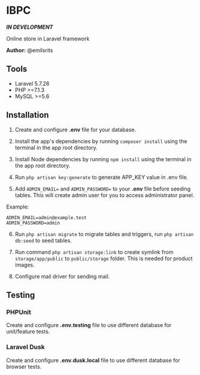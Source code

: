 # **IBPC** 

**_IN DEVELOPMENT_**

Online store in Laravel framework

**Author:** @emilsrits

## Tools

  * Laravel     5.7.28
  * PHP         >=7.1.3
  * MySQL       >=5.6

## Installation

1. Create and configure **.env** file for your database.

2. Install the app's dependencies by running `composer install` using the terminal in the app root directory.

3. Install Node dependencies by running `npm install` using the terminal in the app root directory.

4. Run `php artisan key:generate` to generate APP_KEY value in .env file. 

5. Add `ADMIN_EMAIL=` and `ADMIN_PASSWORD=` to your **.env** file before seeding tables. This will create admin user for you to access administrator panel.

Example:
```
ADMIN_EMAIL=admin@example.test
ADMIN_PASSWORD=admin
```

6. Run `php artisan migrate` to migrate tables and triggers, run `php artisan db:seed` to seed tables.

7. Run command `php artisan storage:link` to create symlink from `storage/app/public` to `public/storage` folder. This is needed for product images.

8. Configure mail driver for sending mail.

## Testing
### PHPUnit
Create and configure **.env.testing** file to use different database for unit/feature tests.
### Laravel Dusk
Create and configure **.env.dusk.local** file to use different database for browser tests.

